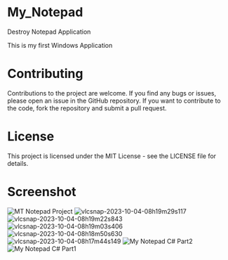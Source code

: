 # My_Notepad

Destroy Notepad Application

This is my first Windows Application

# Contributing
Contributions to the project are welcome. If you find any bugs or issues, please open an issue in the GitHub repository. If you want to contribute to the code, fork the repository and submit a pull request.

# License
This project is licensed under the MIT License - see the LICENSE file for details.

# Screenshot 
![MT Notepad Project](https://github.com/muhsan-javed/My_Notepad/assets/67718185/14170439-62af-4868-8e46-dbf8035e691b)
![vlcsnap-2023-10-04-08h19m29s117](https://github.com/muhsan-javed/My_Notepad/assets/67718185/ae33b986-5a48-4bef-9a85-2e10c1e03c11)
![vlcsnap-2023-10-04-08h19m22s843](https://github.com/muhsan-javed/My_Notepad/assets/67718185/621cd34f-e9d5-4839-bcd5-9f4c421b7c96)
![vlcsnap-2023-10-04-08h19m03s406](https://github.com/muhsan-javed/My_Notepad/assets/67718185/b6014fa5-c6cc-4cd1-8b42-2aed068a942d)
![vlcsnap-2023-10-04-08h18m50s630](https://github.com/muhsan-javed/My_Notepad/assets/67718185/1b36822e-5c4d-4a5f-a4b9-fbfb4f37845c)
![vlcsnap-2023-10-04-08h17m44s149](https://github.com/muhsan-javed/My_Notepad/assets/67718185/429e855a-ce99-46e5-9aae-872ab7b5eb10)
![My Notepad C# Part2](https://github.com/muhsan-javed/My_Notepad/assets/67718185/f4c5f23c-9d26-44e2-9594-37a214b51d70)
![My Notepad C# Part1](https://github.com/muhsan-javed/My_Notepad/assets/67718185/0056653e-ce31-4553-a4e5-303794830254)
